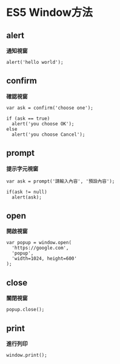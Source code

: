 # ES5 Window方法

## alert
__通知視窗__

````
alert('hello world');
````

## confirm
__確認視窗__

````
var ask = confirm('choose one');

if (ask == true)
  alert('you choose OK');
else
  alert('you choose Cancel');
````

## prompt
__提示字元視窗__

````
var ask = prompt('請輸入內容', '預設內容');

if(ask != null)
  alert(ask);
````

## open
__開啟視窗__

````
var popup = window.open(
  'https://google.com', 
  'popup',
  'width=1024, height=600' 
);
````

## close
__關閉視窗__

````
popup.close(); 
````

## print
__進行列印__

````
window.print();
````